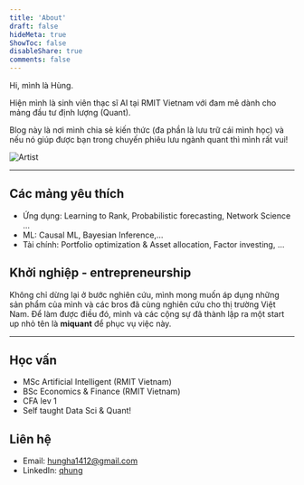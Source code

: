 ```yaml
---
title: 'About'
draft: false
hideMeta: true
ShowToc: false
disableShare: true
comments: false
---
```


Hi, mình là Hùng. 

Hiện mình là sinh viên thạc sĩ AI tại RMIT Vietnam với đam mê dành cho mảng đầu tư định lượng (Quant).

Blog này là nơi mình chia sẻ kiến thức (đa phần là lưu trữ cái mình học) và nếu nó giúp được bạn trong chuyến phiêu lưu ngành quant thì mình rất vui!


![Artist](/about.png)


----------

## Các mảng yêu thích

- Ứng dụng: Learning to Rank, Probabilistic forecasting, Network Science …
- ML: Causal ML, Bayesian Inference,…
- Tài chính: Portfolio optimization & Asset allocation, Factor investing, …

## Khởi nghiệp - entrepreneurship
<!-- {{< rawhtml >}}
    <p style="text-align: center;">
    entrepreneurship
    </p>
{{< /rawhtml >}} -->
<!-- <p style="text-align: center;">Centered text</p>
<h1> Title </h1>
<mark>Parts</mark> of this text <mark>are marked!</mark> -->

Không chỉ dừng lại ở bước nghiên cứu, mình mong muốn áp dụng những sản phẩm của mình và các bros đã cùng nghiên cứu cho thị trường Việt Nam. Để làm được điều đó, mình và các cộng sự đã thành lập ra một start up nhỏ tên là **miquant** để phục vụ việc này.

----------

## Học vấn
- MSc Artificial Intelligent (RMIT Vietnam)
- BSc Economics & Finance (RMIT Vietnam)
- CFA lev 1
- Self taught Data Sci & Quant!

## Liên hệ
- Email: hungha1412@gmail.com
- LinkedIn: [qhung](https://www.linkedin.com/in/haquochung11/)